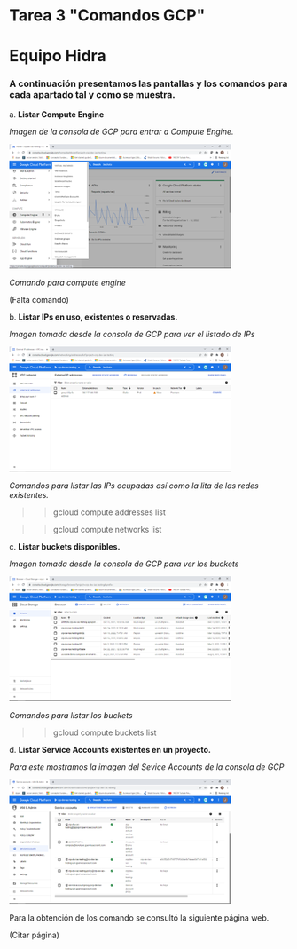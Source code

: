 
# Tarea 3 "Comandos GCP"
<p align="center">

# Equipo Hidra 
<p align="center">

### A continuación presentamos las pantallas y los comandos para cada apartado tal y como se muestra.

a. **Listar Compute Engine**

*Imagen de la consola de GCP para entrar a Compute Engine.*

<img src="imagenes/computeengine.png" width="400">

*Comando para compute engine*

(Falta comando)


b. **Listar IPs en uso, existentes o reservadas.**

*Imagen tomada desde la consola de GCP para ver el listado de IPs*

<img src="imagenes/ipsenuso.png" width="400">

*Comandos para listar las IPs ocupadas así como la lita de las redes existentes.*
>> gcloud compute addresses list

>> gcloud compute networks list


c. **Listar buckets disponibles.**

*Imagen tomada desde la consola de GCP para ver los buckets*

<img src="imagenes/listabuckets.png" width="400">

*Comandos para listar los buckets*

>> gcloud compute buckets list

d. **Listar Service Accounts existentes en un proyecto.**

*Para este mostramos la imagen del Sevice Accounts de la consola de GCP*

<img src="imagenes/serviceaccounts.png" width="400">

Para la obtención de los comando se consultó la siguiente página web.

(Citar página)